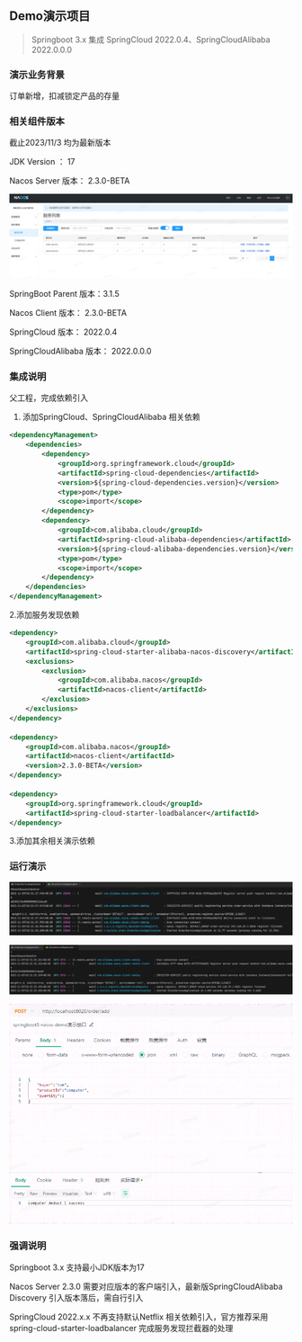## Demo演示项目

> Springboot 3.x 集成 SpringCloud 2022.0.4、SpringCloudAlibaba 2022.0.0.0

### 演示业务背景

订单新增，扣减锁定产品的存量

### 相关组件版本

截止2023/11/3 均为最新版本

JDK Version ： 17

Nacos Server 版本： 2.3.0-BETA

![nacos-version](./readme-img/nacos-version.png)

SpringBoot Parent 版本：3.1.5

Nacos Client 版本： 2.3.0-BETA

SpringCloud 版本： 2022.0.4

SpringCloudAlibaba 版本： 2022.0.0.0

### 集成说明

父工程，完成依赖引入

1. 添加SpringCloud、SpringCloudAlibaba 相关依赖

```xml
<dependencyManagement>
    <dependencies>
        <dependency>
            <groupId>org.springframework.cloud</groupId>
            <artifactId>spring-cloud-dependencies</artifactId>
            <version>${spring-cloud-dependencies.version}</version>
            <type>pom</type>
            <scope>import</scope>
        </dependency>
        <dependency>
            <groupId>com.alibaba.cloud</groupId>
            <artifactId>spring-cloud-alibaba-dependencies</artifactId>
            <version>${spring-cloud-alibaba-dependencies.version}</version>
            <type>pom</type>
            <scope>import</scope>
        </dependency>
    </dependencies>
</dependencyManagement>
```

2.添加服务发现依赖

```xml
<dependency>
    <groupId>com.alibaba.cloud</groupId>
    <artifactId>spring-cloud-starter-alibaba-nacos-discovery</artifactId>
    <exclusions>
        <exclusion>
            <groupId>com.alibaba.nacos</groupId>
            <artifactId>nacos-client</artifactId>
        </exclusion>
    </exclusions>
</dependency>

<dependency>
    <groupId>com.alibaba.nacos</groupId>
    <artifactId>nacos-client</artifactId>
    <version>2.3.0-BETA</version>
</dependency>

<dependency>
    <groupId>org.springframework.cloud</groupId>
    <artifactId>spring-cloud-starter-loadbalancer</artifactId>
</dependency>
```

3.添加其余相关演示依赖

### 运行演示

![order-service-start-log](./readme-img/order-service-start-log.png)

![stock-service-start-log](./readme-img/stock-service-start-log.png)

![request-add-order](./readme-img/request-add-order.png)

### 强调说明

Springboot 3.x 支持最小JDK版本为17

Nacos Server 2.3.0 需要对应版本的客户端引入，最新版SpringCloudAlibaba Discovery 引入版本落后，需自行引入

SpringCloud 2022.x.x 不再支持默认Netflix 相关依赖引入，官方推荐采用spring-cloud-starter-loadbalancer 完成服务发现拦截器的处理